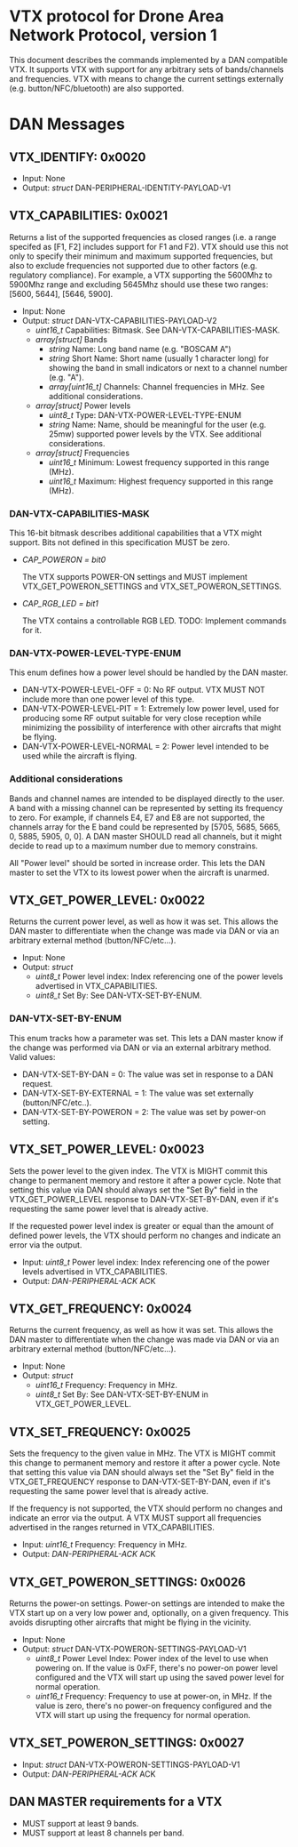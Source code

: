 # VTX protocol for Drone Area Network Protocol, version 1

This document describes the commands implemented by a DAN compatible VTX.
It supports VTX with support for any arbitrary sets of bands/channels
and frequencies. VTX with means to change the current settings externally
(e.g. button/NFC/bluetooth) are also supported.

# DAN Messages


## VTX_IDENTIFY: 0x0020

- Input: None
- Output: *struct* DAN-PERIPHERAL-IDENTITY-PAYLOAD-V1

## VTX_CAPABILITIES: 0x0021

Returns a list of the supported frequencies as closed ranges (i.e. a range
specifed as [F1, F2] includes support for F1 and F2). VTX should use this not
only to specify their minimum and maximum supported frequencies, but also to
exclude frequencies not supported due to other factors (e.g. regulatory
compliance). For example, a VTX supporting the 5600Mhz to 5900Mhz range and
excluding 5645Mhz should use these two ranges: [5600, 5644], [5646, 5900].

- Input: None    
- Output: *struct* DAN-VTX-CAPABILITIES-PAYLOAD-V2
    - *uint16_t* Capabilities: Bitmask. See DAN-VTX-CAPABILITIES-MASK.
    - *array[struct]* Bands
        - *string* Name: Long band name (e.g. "BOSCAM A")
        - *string* Short Name: Short name (usually 1 character long) for
        showing the band in small indicators or next to a channel number
        (e.g. "A").
        - *array[uint16_t]* Channels: Channel frequencies in MHz. See
        additional considerations.
    - *array[struct]* Power levels
        - *uint8_t* Type: DAN-VTX-POWER-LEVEL-TYPE-ENUM
        - *string* Name: Name, should be meaningful for the user (e.g. 25mw)
    supported power levels by the VTX. See additional considerations.
    - *array[struct]* Frequencies
        - *uint16_t* Minimum: Lowest frequency supported in this range (MHz).
        - *uint16_t* Maximum: Highest frequency supported in this range (MHz).


### DAN-VTX-CAPABILITIES-MASK

This 16-bit bitmask describes additional capabilities that a VTX might support.
Bits not defined in this specification MUST be zero.

- *CAP_POWERON = bit0*
  
    The VTX supports POWER-ON settings and MUST implement
    VTX_GET_POWERON_SETTINGS and VTX_SET_POWERON_SETTINGS.

- *CAP_RGB_LED = bit1*

    The VTX contains a controllable RGB LED. TODO: Implement commands for it.

### DAN-VTX-POWER-LEVEL-TYPE-ENUM

This enum defines how a power level should be handled by the DAN master.

- DAN-VTX-POWER-LEVEL-OFF = 0: No RF output. VTX MUST NOT include more than one
power level of this type.
- DAN-VTX-POWER-LEVEL-PIT = 1: Extremely low power level, used for producing
some RF output suitable for very close reception while minimizing the
possibility of interference with other aircrafts that might be flying.
- DAN-VTX-POWER-LEVEL-NORMAL = 2: Power level intended to be used while the
aircraft is flying.

### Additional considerations

Bands and channel names are intended to be displayed directly to the user. A
band with a missing channel can be represented by setting its frequency to zero.
For example, if channels E4, E7 and E8 are not supported, the channels array for
the E band could be represented by [5705, 5685, 5665, 0, 5885, 5905, 0, 0]. A
DAN master SHOULD read all channels, but it might decide to read up to a maximum
number due to memory constrains. 

All "Power level" should be sorted in increase order. This lets the
DAN master to set the VTX to its lowest power when the aircraft is unarmed.

## VTX_GET_POWER_LEVEL: 0x0022

Returns the current power level, as well as how it was set. This allows the
DAN master to differentiate when the change was made via DAN or via an
arbitrary external method (button/NFC/etc...).

- Input: None    
- Output: *struct*
    - *uint8_t* Power level index: Index referencing one of the power
    levels advertised in VTX_CAPABILITIES.
    - *uint8_t* Set By: See DAN-VTX-SET-BY-ENUM.

### DAN-VTX-SET-BY-ENUM

This enum tracks how a parameter was set. This lets a DAN master know if the change
was performed via DAN or via an external arbitrary method. Valid values:

- DAN-VTX-SET-BY-DAN = 0: The value was set in response to a DAN request.
- DAN-VTX-SET-BY-EXTERNAL = 1: The value was set externally (button/NFC/etc..).
- DAN-VTX-SET-BY-POWERON = 2: The value was set by power-on setting.


## VTX_SET_POWER_LEVEL: 0x0023

Sets the power level to the given index. The VTX is MIGHT commit this change to
permanent memory and restore it after a power cycle. Note that setting this
value via DAN should always set the "Set By" field in the VTX_GET_POWER_LEVEL
response to DAN-VTX-SET-BY-DAN, even if it's requesting the same power level
that is already active.

If the requested power level index is greater or equal than the amount of
defined power levels, the VTX should perform no changes and indicate an error
via the output.

- Input: *uint8_t* Power level index: Index referencing one of the power
    levels advertised in VTX_CAPABILITIES.
- Output: *DAN-PERIPHERAL-ACK* ACK


## VTX_GET_FREQUENCY: 0x0024

Returns the current frequency, as well as how it was set. This allows the
DAN master to differentiate when the change was made via DAN or via an
arbitrary external method (button/NFC/etc...).

- Input: None    
- Output: *struct*
    - *uint16_t* Frequency: Frequency in MHz.
    - *uint8_t* Set By: See DAN-VTX-SET-BY-ENUM in VTX_GET_POWER_LEVEL.


## VTX_SET_FREQUENCY: 0x0025

Sets the frequency to the given value in MHz. The VTX is MIGHT commit this change to
permanent memory and restore it after a power cycle. Note that setting this
value via DAN should always set the "Set By" field in the VTX_GET_FREQUENCY
response to DAN-VTX-SET-BY-DAN, even if it's requesting the same power level
that is already active.

If the frequency is not supported, the VTX should perform no changes and indicate
an error via the output. A VTX MUST support all frequencies advertised in the ranges
returned in VTX_CAPABILITIES.

- Input: *uint16_t* Frequency: Frequency in MHz.
- Output: *DAN-PERIPHERAL-ACK* ACK

## VTX_GET_POWERON_SETTINGS: 0x0026

Returns the power-on settings. Power-on settings are intended to make the VTX
start up on a very low power and, optionally, on a given frequency. This
avoids disrupting other aircrafts that might be flying in the vicinity.

- Input: None
- Output: *struct* DAN-VTX-POWERON-SETTINGS-PAYLOAD-V1
    - *uint8_t* Power Level Index: Power index of the level to use when
    powering on. If the value is 0xFF, there's no power-on power level
    configured and the VTX will start up using the saved power level for
    normal operation.
    - *uint16_t* Frequency: Frequency to use at power-on, in MHz. If
    the value is zero, there's no power-on frequency configured and the
    VTX will start up using the frequency for normal operation.

## VTX_SET_POWERON_SETTINGS: 0x0027

- Input: *struct* DAN-VTX-POWERON-SETTINGS-PAYLOAD-V1
- Output: *DAN-PERIPHERAL-ACK* ACK

## DAN MASTER requirements for a VTX

- MUST support at least 9 bands.
- MUST support at least 8 channels per band.
